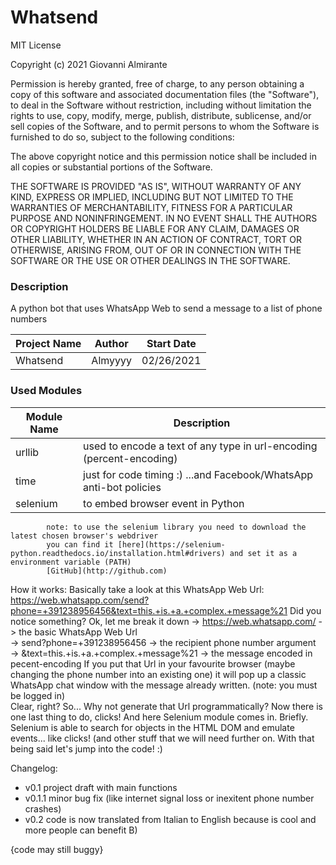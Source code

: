 # Whatsend

MIT License

Copyright (c) 2021 Giovanni Almirante

Permission is hereby granted, free of charge, to any person obtaining a copy
of this software and associated documentation files (the "Software"), to deal
in the Software without restriction, including without limitation the rights
to use, copy, modify, merge, publish, distribute, sublicense, and/or sell
copies of the Software, and to permit persons to whom the Software is
furnished to do so, subject to the following conditions:

The above copyright notice and this permission notice shall be included in all
copies or substantial portions of the Software.

THE SOFTWARE IS PROVIDED "AS IS", WITHOUT WARRANTY OF ANY KIND, EXPRESS OR
IMPLIED, INCLUDING BUT NOT LIMITED TO THE WARRANTIES OF MERCHANTABILITY,
FITNESS FOR A PARTICULAR PURPOSE AND NONINFRINGEMENT. IN NO EVENT SHALL THE
AUTHORS OR COPYRIGHT HOLDERS BE LIABLE FOR ANY CLAIM, DAMAGES OR OTHER
LIABILITY, WHETHER IN AN ACTION OF CONTRACT, TORT OR OTHERWISE, ARISING FROM,
OUT OF OR IN CONNECTION WITH THE SOFTWARE OR THE USE OR OTHER DEALINGS IN THE
SOFTWARE.



### Description
A python bot that uses WhatsApp Web to send a message to a list of phone numbers

Project Name | Author | Start Date
-|-|-
Whatsend | Almyyyy | 02/26/2021



### Used Modules

Module Name | Description
-|-
urllib | used to encode a text of any type in url-encoding (percent-encoding)
time | just for code timing :) ...and Facebook/WhatsApp anti-bot policies
selenium | to embed browser event in Python
            note: to use the selenium library you need to download the latest chosen browser's webdriver
            you can find it [here](https://selenium-python.readthedocs.io/installation.html#drivers) and set it as a environment variable (PATH)
            [GitHub](http://github.com)
                        
                        
                  
How it works:
Basically take a look at this WhatsApp Web Url: https://web.whatsapp.com/send?phone=+391238956456&text=this.+is.+a.+complex.+message%21
Did you notice something? Ok, let me break it down ->       https://web.whatsapp.com/   ->   the basic WhatsApp Web Url              
                                                   ->       send?phone=+391238956456   ->   the recipient phone number argument      
                                                   ->       &text=this.+is.+a.+complex.+message%21   ->   the message encoded in pecent-encoding
If you put that Url in your favourite browser (maybe changing the phone number into an existing one)
it will pop up a classic WhatsApp chat window with the message already written. (note: you must be logged in)                                       
Clear, right? So... Why not generate that Url programmatically?
Now there is one last thing to do, clicks! And here Selenium module comes in.
Briefly. Selenium is able to search for objects in the HTML DOM and emulate events... like clicks! (and other stuff that we will need further on.
With that being said let's jump into the code! :)



Changelog:

- v0.1 project draft with main functions
- v0.1.1 minor bug fix (like internet signal loss or inexitent phone number crashes)
- v0.2 code is now translated from Italian to English because is cool and more people can benefit B) 



{code may still buggy}
